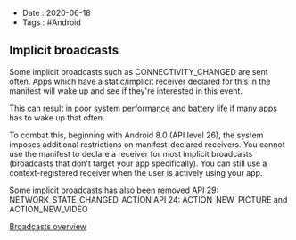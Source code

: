 - Date : 2020-06-18
- Tags : #Android

## Implicit broadcasts

Some implicit broadcasts such as CONNECTIVITY_CHANGED are sent often.  Apps which have a static/implicit receiver declared for this in the manifest will wake up and see if they're interested in this event.   

This can result in poor system performance and battery life if many apps has to wake up that often. 

To combat this, beginning with Android 8.0 (API level 26), the system imposes additional restrictions on manifest-declared receivers. You cannot use the manifest to declare a receiver for most implicit broadcasts (broadcasts that don't target your app specifically). You can still use a context-registered receiver when the user is actively using your app.


Some implicit broadcasts has also been removed 
API 29: NETWORK_STATE_CHANGED_ACTION
API 24: ACTION_NEW_PICTURE and ACTION_NEW_VIDEO

[Broadcasts overview](https://developer.android.com/guide/components/broadcasts)
